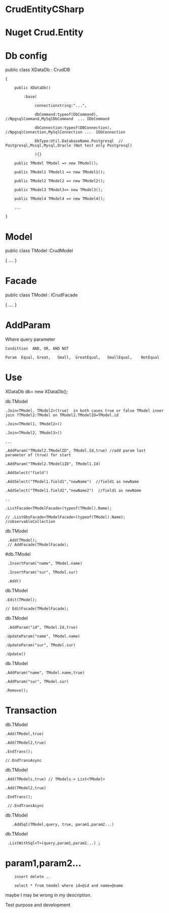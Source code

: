 # CrudEntityCSharp

# Nuget Crud.Entity

# Db config
 public class XDataDb : CrudDB
 
    {
    
        public XDataDb()
        
            :base(
            
                 connectionstring:"...",
                 
                 dbCommand:typeof(DbCommand),     //NpgsqlCommand,MySqlDbCommand  ... IDbCommand
                 
                 dbConnection:typeof(DBConnection), //NpgsqlConnection,MySqlConnection ...  IDbConnection
                 
                 DbType:Util.DatabaseName.Postgresql  //  Postgresql,Mssql,Mysql,Oracle (Not test only Postgresql)
                 
                 ){}
                 
        public TModel TModel => new TModel();
        
        public TModel1 TModel1 => new TModel1();
        
        public TModel2 TModel2 => new TModel2();
        
        public TModel3 TModel3=> new TModel3();
        
        public TModel4 TModel4 => new TModel4();
        
        ...
        
    }

# Model

 public class TModel :CrudModel
 
   {
    ....
   }
   
# Facade

 public class TModel : ICrudFacade
 
   {
    ....
   }
   
# AddParam

  Where query parameter
  
    Condittion  AND, OR, AND NOT
    
    Param  Equal, Great,   Small,  GreatEqual,   SmallEqual,    NotEqual


# Use

XDataDb db= new XDataDb();

db.TModel

    .Join<TModel, TModel2>(true)  in both cases true or false TModel inner join ?TModel2:TModel on TModel2.TModelID=TModel.id 
    
    .Join<TModel1, TModel2>()
    
    .Join<TModel2, TModel3>()
    
    ...
    
    .AddParam("TModel2.TModelID", TModel.Id,true) //add param last parameter of (true) for start 
    
    .AddParam("TModel2.TModel1ID", TModel1.Id)
    
    .AddSelect("field")
    
    .AddSelect("TModel1.field1","newName")  //field1 as newName
    
    .AddSelect("TModel1.field2","newName2")  //field1 as newName
    
    ..
    
    .ListFacade<TModelFacade>(typeof(TModel).Name);
    
    // .ListObsFacade<TModelFacade>(typeof(TModel).Name);  //observableCollection
    

 db.TModel
 
     .Add(TModel); 
     // AddFacade(TModelFacade);
 
 #db.TModel
 
     .InsertParam("name", TModel.name)
     
     .InsertParam("sur", TModel.sur)
     
     .Add()
    

 db.TModel
 
    .Edit(TModel); 
    
    // EditFacade(TModelFacade);
 
 db.TModel
 
     .AddParam("id", TModel.Id,true)
 
    .UpdateParam("name", TModel.name)
    
    .UpdateParam("sur", TModel.sur)
    
    .Update()
    
 db.TModel
 
    .AddParam("name", TModel.name,true)
 
    .AddParam("sur", TModel.sur)
    
    .Remove();
   
   
  # Transaction 
  
 
  
  db.TModel
  
    .Add(TModel,true)
    
    .Add(TModel2,true)
    
    .EndTrans();
    
    //.EndTransAsync
    
  db.TModel
  
    .Add(TModels,true) // TModels-> List<TModel>
    
    .Add(TModel2,true)
    
    .EndTrans();
    
     //.EndTransAsync
        
     
        
        
   db.TModel
   
       .AddSql(TModel,query, true, param1,param2...)
       
   db.TModel
   
     .ListWithSql<T>(query,param1,param2...) ;
       
 # param1,param2...
 
        insert delete ..
        
        select * from tmodel where id=@id and name=@name
        
maybe I may be wrong in my description.

Test purpose and development

